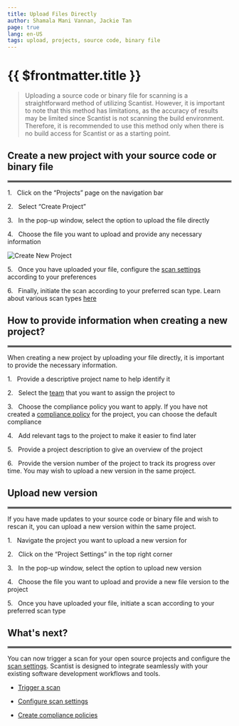 ```yaml
---
title: Upload Files Directly
author: Shamala Mani Vannan, Jackie Tan
page: true
lang: en-US
tags: upload, projects, source code, binary file
---
```

<ClientOnly>

# {{ $frontmatter.title }}

>Uploading a source code or binary file for scanning is a straightforward method of utilizing Scantist. However, it is important to note that this method has limitations, as the accuracy of results may be limited since Scantist is not scanning the build environment. Therefore, it is recommended to use this method only when there is no build access for Scantist or as a starting point. 


## Create a new project with your source code or binary file

<hr style="border:2px solid gray" />

1.&nbsp;&nbsp;&nbsp;Click on the “Projects” page on the navigation bar

2.&nbsp;&nbsp;&nbsp;Select “Create Project” 

3.&nbsp;&nbsp;&nbsp;In the pop-up window, select the option to upload the file directly

4.&nbsp;&nbsp;&nbsp;Choose the file you want to upload and provide any necessary information 

![Create New Project](/images/Create-and-Manage-Project/Upload-Files-Directly-1.png)

5.&nbsp;&nbsp;&nbsp;Once you have uploaded your file, configure the [scan settings]() according to your preferences

6.&nbsp;&nbsp;&nbsp;Finally, initiate the scan according to your preferred scan type. Learn about various scan types [here]()


## How to provide information when creating a new project?

<hr style="border:2px solid gray" />

When creating a new project by uploading your file directly, it is important to provide the necessary information. 

1.&nbsp;&nbsp;&nbsp;Provide a descriptive project name to help identify it

2.&nbsp;&nbsp;&nbsp;Select the [team]() that you want to assign the project to

3.&nbsp;&nbsp;&nbsp;Choose the compliance policy you want to apply. If you have not created a [compliance policy]() for the project, you can choose the default compliance

4.&nbsp;&nbsp;&nbsp;Add relevant tags to the project to make it easier to find later

5.&nbsp;&nbsp;&nbsp;Provide a project description to give an overview of the project

6.&nbsp;&nbsp;&nbsp;Provide the version number of the project to track its progress over time. You may wish to upload a new version in the same project. 


## Upload new version

<hr style="border:2px solid gray" />

If you have made updates to your source code or binary file and wish to rescan it, you can upload a new version within the same project. 

1.&nbsp;&nbsp;&nbsp;Navigate the project you want to upload a new version for 

2.&nbsp;&nbsp;&nbsp;Click on the “Project Settings” in the top right corner

3.&nbsp;&nbsp;&nbsp;In the pop-up window, select the option to upload new version

4.&nbsp;&nbsp;&nbsp;Choose the file you want to upload and provide a new file version to the project

5.&nbsp;&nbsp;&nbsp;Once you have uploaded your file, initiate a scan according to your preferred scan type

 
## What's next?

<hr style="border:2px solid gray" />

You can now trigger a scan for your open source projects and configure the [scan settings](). Scantist is designed to integrate seamlessly with your existing software development workflows and tools.

- [Trigger a scan]()

- [Configure scan settings]()

- [Create compliance policies]()

</ClientOnly>
